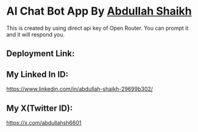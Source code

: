 # AI Chat Bot App By [Abdullah Shaikh](https://www.linkedin.com/in/abdullah-shaikh-29699b302/)
This is created by using direct api key of Open Router. You can prompt it and it will respond you.

## Deployment Link:
<!-- pass -->

## My Linked In ID:
https://www.linkedin.com/in/abdullah-shaikh-29699b302/

## My X(Twitter ID):
https://x.com/abdullahsh6601